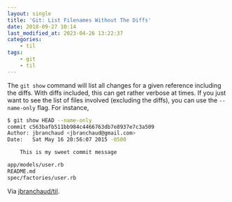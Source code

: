 ```yaml
---
layout: single
title: 'Git: List Filenames Without The Diffs'
date: 2018-09-27 10:14
last_modified_at: 2023-04-26 13:22:37
categories:
    - til
tags:
    - git
    - til
---
```


The `git show` command will list all changes for a given reference
including the diffs. With diffs included, this can get rather verbose at
times. If you just want to see the list of files involved (excluding the
diffs), you can use the `--name-only` flag. For instance,

```bash
$ git show HEAD --name-only
commit c563bafb511bb984c4466763db7e8937e7c3a509
Author: jbranchaud <jbranchaud@gmail.com>
Date:   Sat May 16 20:56:07 2015 -0500

    This is my sweet commit message

app/models/user.rb
README.md
spec/factories/user.rb
```

Via [jbranchaud/til](https://github.com/jbranchaud/til).
